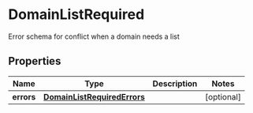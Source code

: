 

# DomainListRequired

Error schema for conflict when a domain needs a list
## Properties

Name | Type | Description | Notes
------------ | ------------- | ------------- | -------------
**errors** | [**DomainListRequiredErrors**](DomainListRequiredErrors.md) |  |  [optional]



